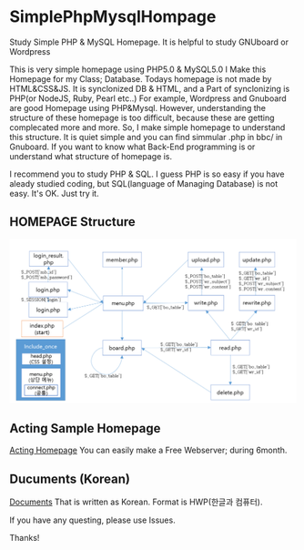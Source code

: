 # SimplePhpMysqlHompage
Study Simple PHP &amp; MySQL Homepage. It is helpful to study GNUboard or Wordpress

This is very simple homepage using PHP5.0  & MySQL5.0 
I Make this Homepage for my Class; Database.
Todays homepage is not made by HTML&CSS&JS. It is synclonized DB & HTML, and a Part of synclonizing is PHP(or NodeJS, Ruby, Pearl etc..)
For example, Wordpress and Gnuboard are good Homepage using PHP&Mysql. However, understanding the structure of these homepage is too difficult, because these are getting complecated more and more. 
So, I make simple homepage to understand this structure. It is quiet simple and you can find simmular .php in bbc/ in Gnuboard.
If you want to know what Back-End programming is or understand what structure of homepage is.

I recommend you to study PHP & SQL. I guess PHP is so easy if you have aleady studied coding, but SQL(language of Managing Database) is not easy.
It's OK. Just try it. 

## HOMEPAGE Structure
![Homepage structure](./hpstructure.png)

## Acting Sample Homepage
[Acting Homepage](http://soori.ivyro.net/test/)
You can easily make a Free Webserver; during 6month.

## Ducuments (Korean)
[Documents](http://haipin.ivyro.net/bbs/board.php?bo_table=database)
That is written as Korean. Format is HWP(한글과 컴퓨터). 


If you have any questing, please use Issues.

Thanks!

